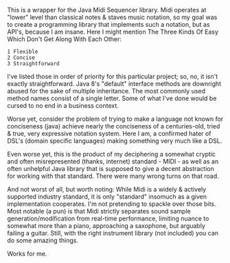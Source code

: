 This is a wrapper for the Java Midi Sequencer library. Midi operates at "lower" level than classical notes & staves music notation, so my goal was to create a programming library that implements such a notation, but as API's, because I am insane. Here I might mention The Three Kinds Of Easy Which Don't Get Along With Each Other:

    1 Flexible
    2 Concise
    3 Straightforward

I've listed those in order of priority for this particular project; so, no, it isn't exactly straightforward. Java 8's "default" interface methods are downright abused for the sake of multiple inheritance. The most commonly used method names consist of a single letter. Some of what I've done would be cursed to no end in a business context.

Worse yet, consider the problem of trying to make a language not known for conciseness (java) achieve nearly the conciseness of a centuries-old, tried & true, very expressive notation system. Here I am, a confirmed hater of DSL's (domain specific languages) making something very much like a DSL.

Even worse yet, this is the product of my deciphering a somewhat cryptic and often misrepresented (thanks, internet) standard - MIDI - as well as an often unhelpful Java library that is supposed to give a decent abstraction for working with that standard. There were many wrong turns on that road.

And not worst of all, but worth noting: While Midi is a widely & actively supported industry standard, it is only "standard" insomuch as a given implementation cooperates. I'm not pretending to spackle over those bits. Most notable (a pun) is that Midi strictly separates sound sample generation/modification from real-time performance, limiting nuance to somewhat more than a piano, approaching a saxophone, but arguably failing a guitar. Still, with the right instrument library (not included) you can do some amazing things.

Works for me.

